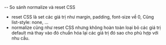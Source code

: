 -- So sánh normalize và reset CSS

- reset CSS là set các giá trị như margin, padding, font-size về 0, Cũng list-style: none, ...
- normalize cũng như reset CSS nhưng không hoàn toàn loại bỏ các giá trị default mà thay vào đó chuẩn hóa lại các giá trị đó sao cho phù hợp với nhu cầu.
